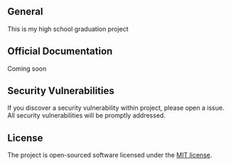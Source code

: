 ## General

This is my high school graduation project

## Official Documentation

Coming soon


## Security Vulnerabilities

If you discover a security vulnerability within project, please open a issue. All security vulnerabilities will be promptly addressed.

## License

The project is open-sourced software licensed under the [MIT license](http://opensource.org/licenses/MIT).
